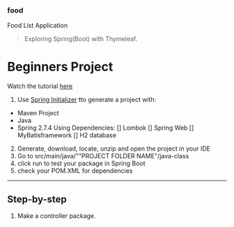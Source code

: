 ### food
 Food List Application

>  Exploring Spring(Boot) with Thymeleaf.

# Beginners Project
Watch the tutorial [here](https://www.youtube.com/watch?v=hoVUmn8ZCOo "Spring Boot Thymeleaf Tutorial for beginners")

1. Use [Spring Initializer](https://start.spring.io/) tto generate a project with:
- Maven Project
- Java
- Spring 2.7.4
Using Dependencies:
[] Lombok
[] Spring Web
[] MyBatisframework
[] H2 database
2. Generate, download, locate, unzip and open the project in your IDE
3. Go to src/main/java/""PROJECT FOLDER NAME"/java-class
4. click run to test your package in Spring Boot
5. check your POM.XML for dependencies

---
## Step-by-step
1. Make a controller package.
